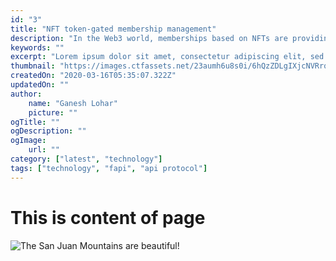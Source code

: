 ```yaml
---
id: "3"
title: "NFT token-gated membership management"
description: "In the Web3 world, memberships based on NFTs are providing new opportunities and solving problems that traditional Web 2.0 memberships couldn’t. Token-gated (or NFT-based) memberships use blockchain technology that offers a host of features while being secure and decentralized."
keywords: ""
excerpt: "Lorem ipsum dolor sit amet, consectetur adipiscing elit, sed do eiusmod tempor incididunt ut labore et dolore magna aliqua. Praesent elementum facilisis leo vel fringilla est ullamcorper eget. At imperdiet dui accumsan sit amet nulla facilities morbi tempus."
thumbnail: "https://images.ctfassets.net/23aumh6u8s0i/6hQzZDLgIXjcNVRrq0VNPO/8a076709ee64de9d284feac05554e0c2/ciam-hero-image"
createdOn: "2020-03-16T05:35:07.322Z"
updatedOn: ""
author:
    name: "Ganesh Lohar"
    picture: ""
ogTitle: ""
ogDescription: ""
ogImage:
    url: ""
category: ["latest", "technology"]
tags: ["technology", "fapi", "api protocol"]
---
```


# This is content of page

![The San Juan Mountains are beautiful!](https://mdg.imgix.net/assets/images/san-juan-mountains.jpg?auto=format&fit=clip&q=40&w=1080)

